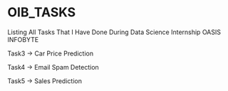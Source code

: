 # OIB_TASKS

Listing All Tasks That I Have Done During Data Science Internship OASIS INFOBYTE

Task3 -> Car Price Prediction

Task4 -> Email Spam Detection

Task5 -> Sales Prediction 
